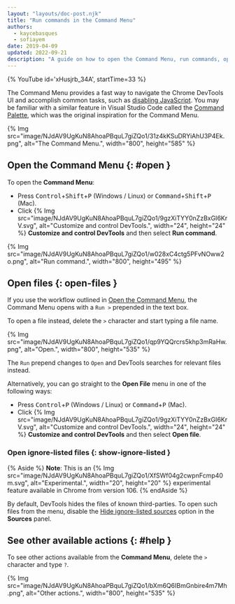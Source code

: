 ```yaml
---
layout: "layouts/doc-post.njk"
title: "Run commands in the Command Menu"
authors:
  - kaycebasques
  - sofiayem
date: 2019-04-09
updated: 2022-09-21
description: "A guide on how to open the Command Menu, run commands, open files, see other actions, and more."
---
```


{% YouTube id='xHusjrb_34A', startTime=33 %}

The Command Menu provides a fast way to navigate the Chrome DevTools UI and accomplish common tasks,
such as [disabling JavaScript][1]. You may be familiar with a similar feature in Visual Studio Code
called the [Command Palette][2], which was the original inspiration for the Command Menu.

{% Img src="image/NJdAV9UgKuN8AhoaPBquL7giZQo1/31z4kKSuDRYiAhU3P4Ek.png", alt="The Command Menu.", width="800", height="585" %}

## Open the Command Menu {: #open }

To open the **Command Menu**:

- Press <kbd>Control</kbd>+<kbd>Shift</kbd>+<kbd>P</kbd> (Windows / Linux) or <kbd>Command</kbd>+<kbd>Shift</kbd>+<kbd>P</kbd> (Mac).
- Click {% Img src="image/NJdAV9UgKuN8AhoaPBquL7giZQo1/9gzXiTYY0nZzBxGI6KrV.svg", alt="Customize and control DevTools.", width="24", height="24" %} **Customize and control DevTools** and then select **Run command**.

{% Img src="image/NJdAV9UgKuN8AhoaPBquL7giZQo1/w028xC4ctg5PFvNOww2o.png", alt="Run command.", width="800", height="495" %}

## Open files {: open-files }

If you use the workflow outlined in [Open the Command Menu][3], the Command Menu opens with a `Run >` prepended in the text box.

To open a file instead, delete the `>` character and start typing a file name.

{% Img src="image/NJdAV9UgKuN8AhoaPBquL7giZQo1/qp9YQQrcrs5khp3mRaHw.png", alt="Open.", width="800", height="535" %}

The `Run` prepend changes to `Open` and DevTools searches for relevant files instead.

Alternatively, you can go straight to the **Open File** menu in one of the following ways:

- Press <kbd>Control</kbd>+<kbd>P</kbd> (Windows / Linux) or <kbd>Command</kbd>+<kbd>P</kbd> (Mac).
- Click {% Img src="image/NJdAV9UgKuN8AhoaPBquL7giZQo1/9gzXiTYY0nZzBxGI6KrV.svg", alt="Customize and control DevTools.", width="24", height="24" %} **Customize and control DevTools** and then select **Open file**.

### Open ignore-listed files {: show-ignore-listed }

{% Aside %}
**Note**: This is an {% Img src="image/NJdAV9UgKuN8AhoaPBquL7giZQo1/XfSWf04g2cwpnFcmp40m.svg", alt="Experimental.", width="20", height="20" %} experimental feature available in Chrome from version 106.
{% endAside %}

By default, DevTools hides the files of known third-parties. To open such files from the menu, disable the [Hide ignore-listed sources](/docs/devtools/javascript/sources/#hide-ignore-listed) option in the **Sources** panel.

## See other available actions {: #help }

To see other actions available from the **Command Menu**, delete the `>` character and type `?`.

{% Img src="image/NJdAV9UgKuN8AhoaPBquL7giZQo1/bXm6Q6IBmGnbire4m7Mh.png", alt="Other actions.", width="800", height="535" %}

[1]: /docs/devtools/javascript/disable
[2]: https://code.visualstudio.com/docs/getstarted/userinterface#_command-palette
[3]: #open
